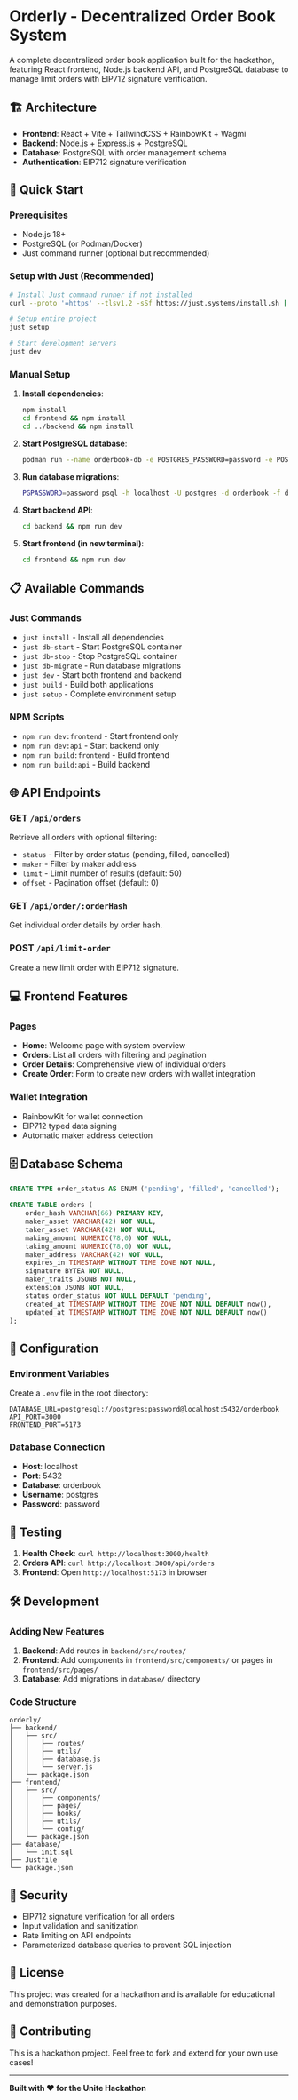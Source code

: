 # Orderly - Decentralized Order Book System

A complete decentralized order book application built for the hackathon, featuring React frontend, Node.js backend API, and PostgreSQL database to manage limit orders with EIP712 signature verification.

## 🏗️ Architecture

- **Frontend**: React + Vite + TailwindCSS + RainbowKit + Wagmi
- **Backend**: Node.js + Express.js + PostgreSQL
- **Database**: PostgreSQL with order management schema
- **Authentication**: EIP712 signature verification

## 🚀 Quick Start

### Prerequisites

- Node.js 18+
- PostgreSQL (or Podman/Docker)
- Just command runner (optional but recommended)

### Setup with Just (Recommended)

```bash
# Install Just command runner if not installed
curl --proto '=https' --tlsv1.2 -sSf https://just.systems/install.sh | bash -s -- --to ~/.local/bin

# Setup entire project
just setup

# Start development servers
just dev
```

### Manual Setup

1. **Install dependencies**:
   ```bash
   npm install
   cd frontend && npm install
   cd ../backend && npm install
   ```

2. **Start PostgreSQL database**:
   ```bash
   podman run --name orderbook-db -e POSTGRES_PASSWORD=password -e POSTGRES_DB=orderbook -p 5432:5432 -d postgres
   ```

3. **Run database migrations**:
   ```bash
   PGPASSWORD=password psql -h localhost -U postgres -d orderbook -f database/init.sql
   ```

4. **Start backend API**:
   ```bash
   cd backend && npm run dev
   ```

5. **Start frontend (in new terminal)**:
   ```bash
   cd frontend && npm run dev
   ```

## 📋 Available Commands

### Just Commands

- `just install` - Install all dependencies
- `just db-start` - Start PostgreSQL container
- `just db-stop` - Stop PostgreSQL container
- `just db-migrate` - Run database migrations
- `just dev` - Start both frontend and backend
- `just build` - Build both applications
- `just setup` - Complete environment setup

### NPM Scripts

- `npm run dev:frontend` - Start frontend only
- `npm run dev:api` - Start backend only
- `npm run build:frontend` - Build frontend
- `npm run build:api` - Build backend

## 🌐 API Endpoints

### GET `/api/orders`
Retrieve all orders with optional filtering:
- `status` - Filter by order status (pending, filled, cancelled)
- `maker` - Filter by maker address
- `limit` - Limit number of results (default: 50)
- `offset` - Pagination offset (default: 0)

### GET `/api/order/:orderHash`
Get individual order details by order hash.

### POST `/api/limit-order`
Create a new limit order with EIP712 signature.

## 💻 Frontend Features

### Pages
- **Home**: Welcome page with system overview
- **Orders**: List all orders with filtering and pagination
- **Order Details**: Comprehensive view of individual orders
- **Create Order**: Form to create new orders with wallet integration

### Wallet Integration
- RainbowKit for wallet connection
- EIP712 typed data signing
- Automatic maker address detection

## 🗄️ Database Schema

```sql
CREATE TYPE order_status AS ENUM ('pending', 'filled', 'cancelled');

CREATE TABLE orders (
    order_hash VARCHAR(66) PRIMARY KEY,
    maker_asset VARCHAR(42) NOT NULL,
    taker_asset VARCHAR(42) NOT NULL,
    making_amount NUMERIC(78,0) NOT NULL,
    taking_amount NUMERIC(78,0) NOT NULL,
    maker_address VARCHAR(42) NOT NULL,
    expires_in TIMESTAMP WITHOUT TIME ZONE NOT NULL,
    signature BYTEA NOT NULL,
    maker_traits JSONB NOT NULL,
    extension JSONB NOT NULL,
    status order_status NOT NULL DEFAULT 'pending',
    created_at TIMESTAMP WITHOUT TIME ZONE NOT NULL DEFAULT now(),
    updated_at TIMESTAMP WITHOUT TIME ZONE NOT NULL DEFAULT now()
);
```

## 🔧 Configuration

### Environment Variables

Create a `.env` file in the root directory:

```env
DATABASE_URL=postgresql://postgres:password@localhost:5432/orderbook
API_PORT=3000
FRONTEND_PORT=5173
```

### Database Connection

- **Host**: localhost
- **Port**: 5432
- **Database**: orderbook
- **Username**: postgres
- **Password**: password

## 🧪 Testing

1. **Health Check**: `curl http://localhost:3000/health`
2. **Orders API**: `curl http://localhost:3000/api/orders`
3. **Frontend**: Open `http://localhost:5173` in browser

## 🛠️ Development

### Adding New Features

1. **Backend**: Add routes in `backend/src/routes/`
2. **Frontend**: Add components in `frontend/src/components/` or pages in `frontend/src/pages/`
3. **Database**: Add migrations in `database/` directory

### Code Structure

```
orderly/
├── backend/
│   ├── src/
│   │   ├── routes/
│   │   ├── utils/
│   │   ├── database.js
│   │   └── server.js
│   └── package.json
├── frontend/
│   ├── src/
│   │   ├── components/
│   │   ├── pages/
│   │   ├── hooks/
│   │   ├── utils/
│   │   └── config/
│   └── package.json
├── database/
│   └── init.sql
├── Justfile
└── package.json
```

## 🚨 Security

- EIP712 signature verification for all orders
- Input validation and sanitization
- Rate limiting on API endpoints
- Parameterized database queries to prevent SQL injection

## 📝 License

This project was created for a hackathon and is available for educational and demonstration purposes.

## 🤝 Contributing

This is a hackathon project. Feel free to fork and extend for your own use cases!

---

**Built with ❤️ for the Unite Hackathon**